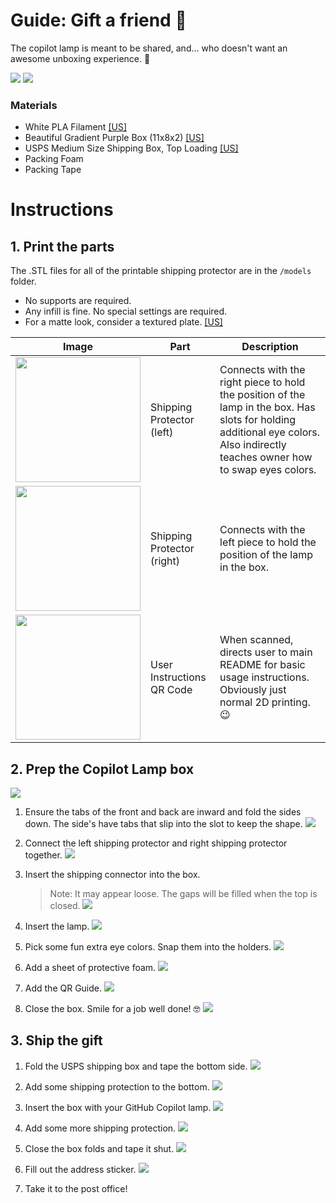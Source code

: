 # Guide: Gift a friend 💚
The copilot lamp is meant to be shared, and... who doesn't want an awesome unboxing experience. 🥰

![](gift/example-1.jpg)
![](gift/overview.jpg)

### Materials
- White PLA Filament [[US]](https://us.store.bambulab.com/products/pla-basic-filament?variant=41078274687112)
- Beautiful Gradient Purple Box (11x8x2) [[US]](https://www.amazon.com/dp/B0B7JB5KC9)
- USPS Medium Size Shipping Box, Top Loading [[US]](https://store.usps.com/store/product/shipping-supplies/priority-mail-flat-rate-medium-box-1-P_O_FRB1)
- Packing Foam
- Packing Tape

# Instructions

## 1. Print the parts
The .STL files for all of the printable shipping protector are in the `/models` folder.

- No supports are required.
- Any infill is fine. No special settings are required.
- For a matte look, consider a textured plate. [[US]](https://us.store.bambulab.com/products/bambu-dual-sided-textured-pei-plate)

| Image | Part | Description |
| -- | -- | -- |
<img src="gift/shipping-protector-left.jpg" width="200px"> | Shipping Protector (left) | Connects with the right piece to hold the position of the lamp in the box. Has slots for holding additional eye colors. Also indirectly teaches owner how to swap eyes colors. |
<img src="gift/shipping-protector-right.jpg" width="200px"> | Shipping Protector (right) | Connects with the left piece to hold the position of the lamp in the box. |
<img src="gift/qr-code-with-url.png" width="200px"> | User Instructions QR Code | When scanned, directs user to main README for basic usage instructions. Obviously just normal 2D printing. 😉 |


## 2.  Prep the Copilot Lamp box

![](gift/prep-box-overview.jpg)

1. Ensure the tabs of the front and back are inward and fold the sides down. The side's have tabs that slip into the slot to keep the shape.
    ![](gift/prep-box-1.jpg)

1. Connect the left shipping protector and right shipping protector together.
    ![](gift/prep-box-2.jpg)

1. Insert the shipping connector into the box.
    > Note: It may appear loose. The gaps will be filled when the top is closed.
    ![](gift/prep-box-3.jpg)

1. Insert the lamp.
    ![](gift/prep-box-4.jpg)

1. Pick some fun extra eye colors. Snap them into the holders.
    ![](gift/prep-box-5.jpg)

1. Add a sheet of protective foam.
    ![](gift/prep-box-6.jpg)

1. Add the QR Guide.
    ![](gift/prep-box-7.jpg)

1. Close the box. Smile for a job well done! 🤓
    ![](gift/prep-box-8.jpg)

## 3. Ship the gift

1. Fold the USPS shipping box and tape the bottom side.
    ![](gift/shipping-1.jpg)

1. Add some shipping protection to the bottom.
    ![](gift/shipping-2.jpg)

1. Insert the box with your GitHub Copilot lamp.
    ![](gift/shipping-3.jpg)

1. Add some more shipping protection.
    ![](gift/shipping-4.jpg)

1. Close the box folds and tape it shut.
    ![](gift/shipping-5.jpg)

1. Fill out the address sticker.
    ![](gift/shipping-6.jpg)

1. Take it to the post office!
